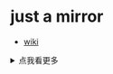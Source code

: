# just a mirror

- [wiki](https://github.com/NibaZShab/NibaZShab.github.io/wiki)

<details>
<summary>点我看更多</summary>
- I am sorry
- your mother...her...

<details>
<summary>点我看更多</summary>

- 没了

</details>

</details>
